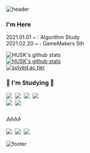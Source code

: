 ![header](https://capsule-render.vercel.app/api?type=slice&animation=fadeIn&color=222831)

<h3> I'm Here </h3>
<p>
2021.01.01 ~ : Algorithm Study <br>
2021.02.20 ~ : GameMakers 5th <br>
</p>

![HUSK's github stats](https://github-readme-stats.vercel.app/api?username=JangHanjun&show_icons=true)<br/>
[![HUSK's github stats](https://github-readme-stats.vercel.app/api/top-langs/?username=JangHanjun&show_icons=true&hide_border=true&title_color=004386&icon_color=004386&layout=compact)](https://github.com/JangHanjun)<br/>
[![solved.ac tier](http://mazassumnida.wtf/api/generate_badge?boj=husk321)](https://solved.ac/husk321)<br/>


<h3>🌱 I'm Studying 🌱</h3>
<p>
  <img src="https://img.shields.io/badge/GitHub-181717?style=flat-square&logo=GitHub&logoColor=white"/></a>&nbsp 
  <img src="https://img.shields.io/badge/Unity-black?style=flat-square&logo=Unity&logoColor=white"/></a>&nbsp 
  <img src="https://img.shields.io/badge/VS Code-007ACC?style=flat-square&logo=Visual-Studio-Code&logoColor=white"/></a>&nbsp 
  <img src="https://img.shields.io/badge/Premiere Pro-9999FF?style=flat-square&logo=Adobe-Premiere-Pro&logoColor=white"/></a>&nbsp 
  <br>
  <img src="https://img.shields.io/badge/C++-00599C?style=flat-square&logo=C%2B%2B&logoColor=white"/></a>&nbsp   
  <img src="https://img.shields.io/badge/C%23(for Unity)-239120?style=flat-square&logo=C&logoColor="/></a>&nbsp   
  <br>
</p>

<h3>🎶🎶🎶🎶</h3>

<p>
  <a href="https://husk321.tistory.com/"><img src="https://img.shields.io/badge/Tistory-607078?style=flat-square&logo=AddThis&logoColor=white"/></a>&nbsp 
  <a href="https://velog.io/@husk321"><img src="https://img.shields.io/badge/Velog-1DBF73?style=flat-square&logo=AddThis&logoColor=white"/></a>&nbsp 
  <a href="https://post.naver.com/husk321?isHome=1"><img src="https://img.shields.io/badge/NaverPost-019733?style=flat-square&logo=AddThis&logoColor=white"/></a>&nbsp 
</p>

![footer](https://capsule-render.vercel.app/api?type=slice&color=EFDC05&height=100&section=footer&animation=fadeIn&color=d0e8f2)
